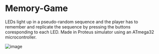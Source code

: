 # Memory-Game
LEDs light up in a pseudo-random sequence and the player has to remember and replicate the sequence by pressing the 
buttons coresponding to each LED.
Made in Proteus simulator using an ATmega32 microcontroller.

![image](https://user-images.githubusercontent.com/80632633/113483407-e8bdbf80-94ab-11eb-91bf-e9bc16cbfd81.png)
